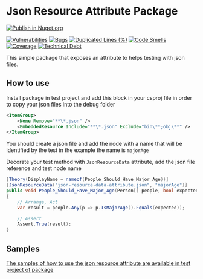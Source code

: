 # Json Resource Attribute Package

[![Publish in Nuget.org](https://github.com/gpreviatti/json-resource-attribute-package/actions/workflows/publish.yml/badge.svg)](https://github.com/gpreviatti/json-resource-attribute-package/actions/workflows/publish.yml)

[![Vulnerabilities](https://sonarcloud.io/api/project_badges/measure?project=gpreviatti_json-resource-attribute-package&metric=vulnerabilities)](https://sonarcloud.io/summary/new_code?id=gpreviatti_json-resource-attribute-package)
[![Bugs](https://sonarcloud.io/api/project_badges/measure?project=gpreviatti_json-resource-attribute-package&metric=bugs)](https://sonarcloud.io/summary/new_code?id=gpreviatti_json-resource-attribute-package)
[![Duplicated Lines (%)](https://sonarcloud.io/api/project_badges/measure?project=gpreviatti_json-resource-attribute-package&metric=duplicated_lines_density)](https://sonarcloud.io/summary/new_code?id=gpreviatti_json-resource-attribute-package)
[![Code Smells](https://sonarcloud.io/api/project_badges/measure?project=gpreviatti_json-resource-attribute-package&metric=code_smells)](https://sonarcloud.io/summary/new_code?id=gpreviatti_json-resource-attribute-package)
[![Coverage](https://sonarcloud.io/api/project_badges/measure?project=gpreviatti_json-resource-attribute-package&metric=coverage)](https://sonarcloud.io/summary/new_code?id=gpreviatti_json-resource-attribute-package)
[![Technical Debt](https://sonarcloud.io/api/project_badges/measure?project=gpreviatti_json-resource-attribute-package&metric=sqale_index)](https://sonarcloud.io/summary/new_code?id=gpreviatti_json-resource-attribute-package)

This simple package that exposes an attribute to helps testing with json files.

## How to use

Install package in test project and add this block in your csproj file in order to copy your json files into the debug folder

```xml
<ItemGroup>
	<None Remove="**\*.json" />
	<EmbeddedResource Include="**\*.json" Exclude="bin\**;obj\**" />
</ItemGroup>
```

You should create a json file and add the node with a name that will be identified by the test in the example the name is `majorAge`

Decorate your test method with `JsonResourceData` attribute, add the json file reference and test node name

```csharp
[Theory(DisplayName = nameof(People_Should_Have_Major_Age))]
[JsonResourceData("json-resource-data-attribute.json", "majorAge")]
public void People_Should_Have_Major_Age(Person[] people, bool expected)
{
    // Arrange, Act
    var result = people.Any(p => p.IsMajorAge().Equals(expected));

    // Assert
    Assert.True(result);
}
```

## Samples

[The samples of how to use the json resource attribute are available in test project of package](https://github.com/gpreviatti/json-resource-attribute-package/blob/main/tests/GPreviatti.Util.JsonResourceAttribute.Tests/JsonResourceDataTests.cs)
